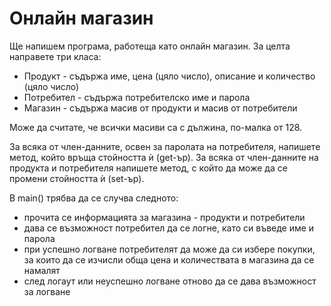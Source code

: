 # Онлайн магазин

Ще напишем програма, работеща като онлайн магазин. За целта направете три класа:

- Продукт - съдържа име, цена (цяло число), описание и количество (цяло число)
- Потребител - съдържа потребителско име и парола
- Магазин - съдържа масив от продукти и масив от потребители

Може да считате, че всички масиви са с дължина, по-малка от 128.

За всяка от член-данните, освен за паролата на потребителя, напишете метод, който връща стойността ѝ (get-ър).
За всяка от член-данните на продукта и потребителя напишете метод, с който да може да се промени стойността ѝ (set-ър).

В main() трябва да се случва следното:
- прочита се информацията за магазина - продукти и потребители
- дава се възможност потребител да се логне, като си въведе име и парола
- при успешно логване потребителят да може да си избере покупки, за които да се изчисли обща цена и количествата в магазина да се намалят
- след логаут или неуспешно логване отново да се дава възможност за логване
